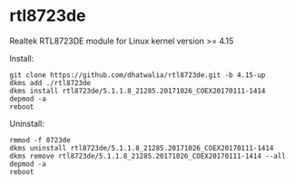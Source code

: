 # rtl8723de
Realtek RTL8723DE module for Linux kernel version >= 4.15

Install:

    git clone https://github.com/dhatwalia/rtl8723de.git -b 4.15-up
    dkms add ./rtl8723de
    dkms install rtl8723de/5.1.1.8_21285.20171026_COEX20170111-1414
    depmod -a
    reboot

Uninstall:

    rmmod -f 8723de
    dkms uninstall rtl8723de/5.1.1.8_21285.20171026_COEX20170111-1414
    dkms remove rtl8723de/5.1.1.8_21285.20171026_COEX20170111-1414 --all
    depmod -a
    reboot
